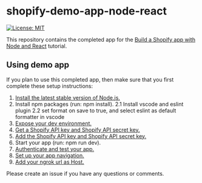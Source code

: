 # shopify-demo-app-node-react
[![License: MIT](https://img.shields.io/badge/License-MIT-green.svg)](LICENSE.md)

This repository contains the completed app for the [Build a Shopify app with Node and React](https://developers.shopify.com/tutorials/build-a-shopify-app-with-node-and-react) tutorial.

## Using demo app

If you plan to use this completed app, then make sure that you first complete these setup instructions:

1. [Install the latest stable version of Node.js.](https://developers.shopify.com/tutorials/build-a-shopify-app-with-node-and-react/set-up-your-app#install-the-latest-stable-version)
2. Install npm packages (run: npm install).
2.1 Install vscode and eslint plugin
2.2 set format on save to true, and select eslint as default formatter in vscode
3. [Expose your dev environment.](https://developers.shopify.com/tutorials/build-a-shopify-app-with-node-and-react/embed-your-app-in-shopify#expose-your-dev-environment)
4. [Get a Shopify API key and Shopify API secret key.](https://developers.shopify.com/tutorials/build-a-shopify-app-with-node-and-react/embed-your-app-in-shopify#get-a-shopify-api-key)
5. [Add the Shopify API key and Shopify API secret key.](https://developers.shopify.com/tutorials/build-a-shopify-app-with-node-and-react/embed-your-app-in-shopify#add-the-shopify-api-key)
6. Start your app (run: npm run dev).
7. [Authenticate and test your app.](https://developers.shopify.com/tutorials/build-a-shopify-app-with-node-and-react/embed-your-app-in-shopify#authenticate-and-test)
8. [Set up your app navigation.](https://developers.shopify.com/tutorials/build-a-shopify-app-with-node-and-react/build-your-user-interface-with-polaris#set-up-your-app-navigation)
9. [Add your ngrok url as Host.](https://developers.shopify.com/tutorials/build-a-shopify-app-with-node-and-react/charge-a-fee-using-the-billing-api#set-up)

Please create an issue if you have any questions or comments.
